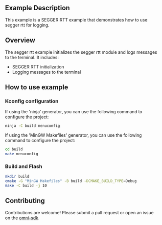## Example Description
This example is a SEGGER RTT example that demonstrates how to use segger rtt for logging.

## Overview
The segger rtt example initializes the segger rtt module and logs messages to the terminal. It includes:

- SEGGER RTT initialization
- Logging messages to the terminal

## How to use example
### Kconfig configuration
If using the 'ninja' generator, you can use the following command to configure the project:
```bash
ninja -C build menuconfig
```

If using the 'MinGW Makefiles' generator, you can use the following command to configure the project:
```bash
cd build
make menuconfig
```

### Build and Flash
```bash
mkdir build
cmake -G "MinGW Makefiles" -B build -DCMAKE_BUILD_TYPE=Debug
make -C build -j 10
```

## Contributing

Contributions are welcome! Please submit a pull request or open an issue on the [omni-sdk](https://github.com/LuckkMaker/omni-sdk).

